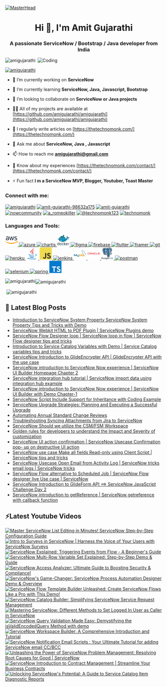 
[![MasterHead](https://i.gifer.com/origin/22/22657b8a577f858827c5d46dac32cf53.gif)](https://amigujarathi.io)

<h1 align="center">Hi 👋, I'm Amit Gujarathi</h1>
<h3 align="center">A passionate ServiceNow / Bootstrap / Java developer from India</h3>
<img align="right" alt="Coding" width="400" src="https://cdn.filestackcontent.com/efbSR18hT5uRKuo0zoMA">

<p align="left"> <img src="https://komarev.com/ghpvc/?username=amigujarathi&label=Profile%20views&color=0e75b6&style=flat" alt="amigujarathi" /> </p>

<p align="left"> <a href="https://twitter.com/amigujarathi" target="blank"><img src="https://img.shields.io/twitter/follow/amigujarathi?logo=twitter&style=for-the-badge" alt="amigujarathi" /></a> </p>

- 🔭 I’m currently working on **ServiceNow**

- 🌱 I’m currently learning **ServiceNow, Java, Javascript, Bootstrap**

- 👯 I’m looking to collaborate on **ServiceNow or Java projects**

- 👨‍💻 All of my projects are available at [https://github.com/amigujarathi/amigujarathi](https://github.com/amigujarathi/amigujarathi)

- 📝 I regularly write articles on [https://thetechnomonk.com/](https://thetechnomonk.com/)

- 💬 Ask me about **ServiceNow, Java , Javascript**

- 📫 How to reach me **amigujarathi@gmail.com**

- 📄 Know about my experiences [https://thetechnomonk.com/contact/](https://thetechnomonk.com/contact/)

- ⚡ Fun fact **I m a ServiceNow MVP, Blogger, Youtuber, Toast Master**

<h3 align="left">Connect with me:</h3>
<p align="left">
<a href="https://twitter.com/amigujarathi" target="blank"><img align="center" src="https://raw.githubusercontent.com/rahuldkjain/github-profile-readme-generator/master/src/images/icons/Social/twitter.svg" alt="amigujarathi" height="30" width="40" /></a>
<a href="https://linkedin.com/in/amit-gujarathi-98632a175" target="blank"><img align="center" src="https://raw.githubusercontent.com/rahuldkjain/github-profile-readme-generator/master/src/images/icons/Social/linked-in-alt.svg" alt="amit-gujarathi-98632a175" height="30" width="40" /></a>
<a href="https://stackoverflow.com/users/amit-gujarathi" target="blank"><img align="center" src="https://raw.githubusercontent.com/rahuldkjain/github-profile-readme-generator/master/src/images/icons/Social/stack-overflow.svg" alt="amit-gujarathi" height="30" width="40" /></a>
<a href="https://www.servicenow.com/community/user/viewprofilepage/user-id/265565" target="blank"><img align="center" src="https://raw.githubusercontent.com/rahuldkjain/github-profile-readme-generator/master/src/images/icons/Social/codesandbox.svg" alt="nowcommunity" height="30" width="40" /></a>
<a href="https://instagram.com/a_romeokiller" target="blank"><img align="center" src="https://raw.githubusercontent.com/rahuldkjain/github-profile-readme-generator/master/src/images/icons/Social/instagram.svg" alt="a_romeokiller" height="30" width="40" /></a>
<a href="https://medium.com/@technomonk123" target="blank"><img align="center" src="https://raw.githubusercontent.com/rahuldkjain/github-profile-readme-generator/master/src/images/icons/Social/medium.svg" alt="@technomonk123" height="30" width="40" /></a>
<a href="https://www.youtube.com/c/technomonk" target="blank"><img align="center" src="https://raw.githubusercontent.com/rahuldkjain/github-profile-readme-generator/master/src/images/icons/Social/youtube.svg" alt="technomonk" height="30" width="40" /></a>
</p>

<h3 align="left">Languages and Tools:</h3>
<p align="left"> <a href="https://aws.amazon.com" target="_blank" rel="noreferrer"> <img src="https://raw.githubusercontent.com/devicons/devicon/master/icons/amazonwebservices/amazonwebservices-original-wordmark.svg" alt="aws" width="40" height="40"/> </a> <a href="https://azure.microsoft.com/en-in/" target="_blank" rel="noreferrer"> <img src="https://www.vectorlogo.zone/logos/microsoft_azure/microsoft_azure-icon.svg" alt="azure" width="40" height="40"/> </a> <a href="https://www.chartjs.org" target="_blank" rel="noreferrer"> <img src="https://www.chartjs.org/media/logo-title.svg" alt="chartjs" width="40" height="40"/> </a> <a href="https://www.docker.com/" target="_blank" rel="noreferrer"> <img src="https://raw.githubusercontent.com/devicons/devicon/master/icons/docker/docker-original-wordmark.svg" alt="docker" width="40" height="40"/> </a> <a href="https://www.figma.com/" target="_blank" rel="noreferrer"> <img src="https://www.vectorlogo.zone/logos/figma/figma-icon.svg" alt="figma" width="40" height="40"/> </a> <a href="https://firebase.google.com/" target="_blank" rel="noreferrer"> <img src="https://www.vectorlogo.zone/logos/firebase/firebase-icon.svg" alt="firebase" width="40" height="40"/> </a> <a href="https://flutter.dev" target="_blank" rel="noreferrer"> <img src="https://www.vectorlogo.zone/logos/flutterio/flutterio-icon.svg" alt="flutter" width="40" height="40"/> </a> <a href="https://www.framer.com/" target="_blank" rel="noreferrer"> <img src="https://www.vectorlogo.zone/logos/framer/framer-icon.svg" alt="framer" width="40" height="40"/> </a> <a href="https://git-scm.com/" target="_blank" rel="noreferrer"> <img src="https://www.vectorlogo.zone/logos/git-scm/git-scm-icon.svg" alt="git" width="40" height="40"/> </a> <a href="https://heroku.com" target="_blank" rel="noreferrer"> <img src="https://www.vectorlogo.zone/logos/heroku/heroku-icon.svg" alt="heroku" width="40" height="40"/> </a> <a href="https://www.java.com" target="_blank" rel="noreferrer"> <img src="https://raw.githubusercontent.com/devicons/devicon/master/icons/java/java-original.svg" alt="java" width="40" height="40"/> </a> <a href="https://developer.mozilla.org/en-US/docs/Web/JavaScript" target="_blank" rel="noreferrer"> <img src="https://raw.githubusercontent.com/devicons/devicon/master/icons/javascript/javascript-original.svg" alt="javascript" width="40" height="40"/> </a> <a href="https://www.jenkins.io" target="_blank" rel="noreferrer"> <img src="https://www.vectorlogo.zone/logos/jenkins/jenkins-icon.svg" alt="jenkins" width="40" height="40"/> </a> <a href="https://www.mysql.com/" target="_blank" rel="noreferrer"> <img src="https://raw.githubusercontent.com/devicons/devicon/master/icons/mysql/mysql-original-wordmark.svg" alt="mysql" width="40" height="40"/> </a> <a href="https://www.oracle.com/" target="_blank" rel="noreferrer"> <img src="https://raw.githubusercontent.com/devicons/devicon/master/icons/oracle/oracle-original.svg" alt="oracle" width="40" height="40"/> </a> <a href="https://www.postgresql.org" target="_blank" rel="noreferrer"> <img src="https://raw.githubusercontent.com/devicons/devicon/master/icons/postgresql/postgresql-original-wordmark.svg" alt="postgresql" width="40" height="40"/> </a> <a href="https://postman.com" target="_blank" rel="noreferrer"> <img src="https://www.vectorlogo.zone/logos/getpostman/getpostman-icon.svg" alt="postman" width="40" height="40"/> </a> <a href="https://www.selenium.dev" target="_blank" rel="noreferrer"> <img src="https://raw.githubusercontent.com/detain/svg-logos/780f25886640cef088af994181646db2f6b1a3f8/svg/selenium-logo.svg" alt="selenium" width="40" height="40"/> </a> <a href="https://spring.io/" target="_blank" rel="noreferrer"> <img src="https://www.vectorlogo.zone/logos/springio/springio-icon.svg" alt="spring" width="40" height="40"/> </a> <a href="https://www.typescriptlang.org/" target="_blank" rel="noreferrer"> <img src="https://raw.githubusercontent.com/devicons/devicon/master/icons/typescript/typescript-original.svg" alt="typescript" width="40" height="40"/> </a> </p>



<p><img align="left" src="https://github-readme-stats.vercel.app/api/top-langs?username=amigujarathi&show_icons=true&locale=en&layout=compact" alt="amigujarathi" /></p>
<p><img align="center" src="https://github-readme-streak-stats.herokuapp.com/?user=amigujarathi&" alt="amigujarathi" /></p>
<p>&nbsp;<img align="center" src="https://github-readme-stats.vercel.app/api?username=amigujarathi&show_icons=true&locale=en" alt="amigujarathi" /></p>


## 📕 Latest Blog Posts
<!-- BLOG-POST-LIST:START -->
- [Introduction to ServiceNow System Property ServiceNow System Property Tips and Tricks with Demo](https://www.servicenow.com/community/developer-articles/introduction-to-servicenow-system-property-servicenow-system/ta-p/2362750)
- [ServiceNow Webkit HTML to PDF Plugin | ServiceNow Plugins demo](https://www.servicenow.com/community/developer-articles/servicenow-webkit-html-to-pdf-plugin-servicenow-plugins-demo/ta-p/2362723)
- [ServiceNow Flow Designer loop | ServiceNow loop in flow | ServiceNow Flow designer tips and tricks](https://www.servicenow.com/community/developer-articles/servicenow-flow-designer-loop-servicenow-loop-in-flow-servicenow/ta-p/2362706)
- [Introduction to Service Catalog Variables with Demo | Service Catalog variables tips and tricks](https://www.servicenow.com/community/developer-articles/introduction-to-service-catalog-variables-with-demo-service/ta-p/2362649)
- [ServiceNow Introduction to GlideEncrypter API | GlideEncrypter API with the use case](https://www.servicenow.com/community/developer-articles/servicenow-introduction-to-glideencrypter-api-glideencrypter-api/ta-p/2373680)
- [ServiceNow introduction to ServiceNow Now experience | ServiceNow UI Builder Homepage Chapter 2](https://www.servicenow.com/community/developer-articles/servicenow-introduction-to-servicenow-now-experience-servicenow/ta-p/2373684)
- [ServiceNow integration hub tutorial | ServiceNow import data using integration hub example](https://www.servicenow.com/community/developer-articles/servicenow-integration-hub-tutorial-servicenow-import-data-using/ta-p/2373664)
- [ServiceNow introduction to ServiceNow Now experience | ServiceNow UI Builder with Demo Chapter-1](https://www.servicenow.com/community/developer-articles/servicenow-introduction-to-servicenow-now-experience-servicenow/ta-p/2373692)
- [ServiceNow Script Include Support for Inheritance with Coding Example](https://www.servicenow.com/community/developer-articles/servicenow-script-include-support-for-inheritance-with-coding/ta-p/2580610)
- [ServiceNow Upgrade Strategies: Planning and Executing a Successful Upgrade](https://www.servicenow.com/community/developer-articles/servicenow-upgrade-strategies-planning-and-executing-a/ta-p/2577941)
- [Automating Annual Standard Change Reviews](https://www.servicenow.com/community/developer-articles/automating-annual-standard-change-reviews/ta-p/2571729)
- [Troubleshooting Syncing Attachments from Jira to ServiceNow](https://www.servicenow.com/community/developer-articles/troubleshooting-syncing-attachments-from-jira-to-servicenow/ta-p/2570717)
- [ServiceNow Should we utilize the CSM/FSM Workspace](https://www.servicenow.com/community/developer-articles/servicenow-should-we-utilize-the-csm-fsm-workspace/ta-p/2568663)
- [Golden rules for developers to understand the Impact and Severity of customization](https://www.servicenow.com/community/developer-articles/golden-rules-for-developers-to-understand-the-impact-and/ta-p/2361068)
- [ServiceNow UI action confirmation | ServiceNow Usecase Confirmation pop- up on destructive UI action](https://www.servicenow.com/community/developer-articles/servicenow-ui-action-confirmation-servicenow-usecase/ta-p/2373689)
- [ServiceNow use case Make all fields Read-only using Client Script | ServiceNow tips and tricks](https://www.servicenow.com/community/developer-articles/servicenow-use-case-make-all-fields-read-only-using-client/ta-p/2373696)
- [ServiceNow Usecase Open Email from Activity Log | ServiceNow tricks email logs | ServiceNow tricks](https://www.servicenow.com/community/developer-articles/servicenow-usecase-open-email-from-activity-log-servicenow/ta-p/2373700)
- [ServiceNow Flow alternative to Scheduled Job | ServiceNow Flow designer live Use case | ServiceNow](https://www.servicenow.com/community/developer-articles/servicenow-flow-alternative-to-scheduled-job-servicenow-flow/ta-p/2373698)
- [ServiceNow Introduction to GlideForm API ==&gt; ServiceNow JavaScript Challenge Day 2](https://www.servicenow.com/community/developer-articles/servicenow-introduction-to-glideform-api-gt-servicenow/ta-p/2387510)
- [ServiceNow introduction to getReference | ServiceNow getreference with callback function](https://www.servicenow.com/community/developer-articles/servicenow-introduction-to-getreference-servicenow-getreference/ta-p/2373702)
<!-- BLOG-POST-LIST:END -->


## ⚡Latest Youtube Videos

<!-- BEGIN YOUTUBE-CARDS -->
[![Master ServiceNow List Editing in Minutes! ServiceNow Step-by-Step Configuration Guide](https://ytcards.demolab.com/?id=qktI3jDDM8s&title=Master+ServiceNow+List+Editing+in+Minutes%21+ServiceNow+Step-by-Step+Configuration+Guide&lang=en&timestamp=1696357563&background_color=%230d1117&title_color=%23ffffff&stats_color=%23dedede&max_title_lines=1&width=250&border_radius=5 "Master ServiceNow List Editing in Minutes! ServiceNow Step-by-Step Configuration Guide")](https://www.youtube.com/watch?v=qktI3jDDM8s)
[![Intro to Surveys in ServiceNow | Harness the Voice of Your Users with ServiceNow Surveys](https://ytcards.demolab.com/?id=p7Sh7ujp2Yg&title=Intro+to+Surveys+in+ServiceNow+%7C+Harness+the+Voice+of+Your+Users+with+ServiceNow+Surveys&lang=en&timestamp=1695738609&background_color=%230d1117&title_color=%23ffffff&stats_color=%23dedede&max_title_lines=1&width=250&border_radius=5 "Intro to Surveys in ServiceNow | Harness the Voice of Your Users with ServiceNow Surveys")](https://www.youtube.com/watch?v=p7Sh7ujp2Yg)
[![ServiceNow Explained: Triggering Events from Flow - A Beginner's Guide](https://ytcards.demolab.com/?id=9XgcVHt1wek&title=ServiceNow+Explained%3A+Triggering+Events+from+Flow+-+A+Beginner%27s+Guide&lang=en&timestamp=1694615411&background_color=%230d1117&title_color=%23ffffff&stats_color=%23dedede&max_title_lines=1&width=250&border_radius=5 "ServiceNow Explained: Triggering Events from Flow - A Beginner's Guide")](https://www.youtube.com/watch?v=9XgcVHt1wek)
[![ServiceNow Multi-Row Variable Set Explained: Step-by-Step Demo & Guide](https://ytcards.demolab.com/?id=eWbozsYSjzc&title=ServiceNow+Multi-Row+Variable+Set+Explained%3A+Step-by-Step+Demo+%26+Guide&lang=en&timestamp=1693381719&background_color=%230d1117&title_color=%23ffffff&stats_color=%23dedede&max_title_lines=1&width=250&border_radius=5 "ServiceNow Multi-Row Variable Set Explained: Step-by-Step Demo & Guide")](https://www.youtube.com/watch?v=eWbozsYSjzc)
[![ServiceNow Access Analyzer: Ultimate Guide to Boosting Security & Compliance!](https://ytcards.demolab.com/?id=vZ7WesqxLwo&title=ServiceNow+Access+Analyzer%3A+Ultimate+Guide+to+Boosting+Security+%26+Compliance%21&lang=en&timestamp=1692757809&background_color=%230d1117&title_color=%23ffffff&stats_color=%23dedede&max_title_lines=1&width=250&border_radius=5 "ServiceNow Access Analyzer: Ultimate Guide to Boosting Security & Compliance!")](https://www.youtube.com/watch?v=vZ7WesqxLwo)
[![ServiceNow's Game-Changer: ServiceNow Process Automation Designer Demo & Overview](https://ytcards.demolab.com/?id=5-fgFt9Fnuc&title=ServiceNow%27s+Game-Changer%3A+ServiceNow+Process+Automation+Designer+Demo+%26+Overview&lang=en&timestamp=1692196211&background_color=%230d1117&title_color=%23ffffff&stats_color=%23dedede&max_title_lines=1&width=250&border_radius=5 "ServiceNow's Game-Changer: ServiceNow Process Automation Designer Demo & Overview")](https://www.youtube.com/watch?v=5-fgFt9Fnuc)
[![ServiceNow Flow Template Builder Unleashed: Create ServiceNow Flows Like a Pro with This Demo!](https://ytcards.demolab.com/?id=wkDPecr2Nag&title=ServiceNow+Flow+Template+Builder+Unleashed%3A+Create+ServiceNow+Flows+Like+a+Pro+with+This+Demo%21&lang=en&timestamp=1691505011&background_color=%230d1117&title_color=%23ffffff&stats_color=%23dedede&max_title_lines=1&width=250&border_radius=5 "ServiceNow Flow Template Builder Unleashed: Create ServiceNow Flows Like a Pro with This Demo!")](https://www.youtube.com/watch?v=wkDPecr2Nag)
[![ServiceNow Catalog Builder: Simplifying ServiceNow Service Request Management](https://ytcards.demolab.com/?id=nXcgz45KlhY&title=ServiceNow+Catalog+Builder%3A+Simplifying+ServiceNow+Service+Request+Management&lang=en&timestamp=1690295426&background_color=%230d1117&title_color=%23ffffff&stats_color=%23dedede&max_title_lines=1&width=250&border_radius=5 "ServiceNow Catalog Builder: Simplifying ServiceNow Service Request Management")](https://www.youtube.com/watch?v=nXcgz45KlhY)
[![Mastering ServiceNow: Different Methods to Set Logged In User as Caller in ServiceNow](https://ytcards.demolab.com/?id=Xm43Z2q45cE&title=Mastering+ServiceNow%3A+Different+Methods+to+Set+Logged+In+User+as+Caller+in+ServiceNow&lang=en&timestamp=1689690612&background_color=%230d1117&title_color=%23ffffff&stats_color=%23dedede&max_title_lines=1&width=250&border_radius=5 "Mastering ServiceNow: Different Methods to Set Logged In User as Caller in ServiceNow")](https://www.youtube.com/watch?v=Xm43Z2q45cE)
[![ServiceNow Query Validation Made Easy: Demystifying the isValidEncodedQuery Method with demo](https://ytcards.demolab.com/?id=i1G8FmbmYWs&title=ServiceNow+Query+Validation+Made+Easy%3A+Demystifying+the+isValidEncodedQuery+Method+with+demo&lang=en&timestamp=1689085810&background_color=%230d1117&title_color=%23ffffff&stats_color=%23dedede&max_title_lines=1&width=250&border_radius=5 "ServiceNow Query Validation Made Easy: Demystifying the isValidEncodedQuery Method with demo")](https://www.youtube.com/watch?v=i1G8FmbmYWs)
[![ServiceNow Workspace Builder: A Comprehensive Introduction and Tutorial](https://ytcards.demolab.com/?id=Yw3Nka0ZLEc&title=ServiceNow+Workspace+Builder%3A+A+Comprehensive+Introduction+and+Tutorial&lang=en&timestamp=1688481010&background_color=%230d1117&title_color=%23ffffff&stats_color=%23dedede&max_title_lines=1&width=250&border_radius=5 "ServiceNow Workspace Builder: A Comprehensive Introduction and Tutorial")](https://www.youtube.com/watch?v=Yw3Nka0ZLEc)
[![ServiceNow Notification Email Scripts : Your Ultimate Tutorial for adding ServiceNow email  CC/BCC](https://ytcards.demolab.com/?id=4UAPAuTvMtw&title=ServiceNow+Notification+Email+Scripts+%3A+Your+Ultimate+Tutorial+for+adding+ServiceNow+email++CC%2FBCC&lang=en&timestamp=1687876208&background_color=%230d1117&title_color=%23ffffff&stats_color=%23dedede&max_title_lines=1&width=250&border_radius=5 "ServiceNow Notification Email Scripts : Your Ultimate Tutorial for adding ServiceNow email  CC/BCC")](https://www.youtube.com/watch?v=4UAPAuTvMtw)
[![Unleashing the Power of ServiceNow Problem Management: Resolving Root Causes for Good | ServiceNow](https://ytcards.demolab.com/?id=JO9rfHEvgpE&title=Unleashing+the+Power+of+ServiceNow+Problem+Management%3A+Resolving+Root+Causes+for+Good+%7C+ServiceNow&lang=en&timestamp=1687271411&background_color=%230d1117&title_color=%23ffffff&stats_color=%23dedede&max_title_lines=1&width=250&border_radius=5 "Unleashing the Power of ServiceNow Problem Management: Resolving Root Causes for Good | ServiceNow")](https://www.youtube.com/watch?v=JO9rfHEvgpE)
[![ServiceNow Introduction to Contract Management | Streamline Your Business Contracts](https://ytcards.demolab.com/?id=HSHTAX2D7Y4&title=ServiceNow+Introduction+to+Contract+Management+%7C+Streamline+Your+Business+Contracts&lang=en&timestamp=1686666610&background_color=%230d1117&title_color=%23ffffff&stats_color=%23dedede&max_title_lines=1&width=250&border_radius=5 "ServiceNow Introduction to Contract Management | Streamline Your Business Contracts")](https://www.youtube.com/watch?v=HSHTAX2D7Y4)
[![Unlocking ServiceNow's Potential: A Guide to Service Catalog Item Diagnostic Reports](https://ytcards.demolab.com/?id=rauv1x6sDB4&title=Unlocking+ServiceNow%27s+Potential%3A+A+Guide+to+Service+Catalog+Item+Diagnostic+Reports&lang=en&timestamp=1686061808&background_color=%230d1117&title_color=%23ffffff&stats_color=%23dedede&max_title_lines=1&width=250&border_radius=5 "Unlocking ServiceNow's Potential: A Guide to Service Catalog Item Diagnostic Reports")](https://www.youtube.com/watch?v=rauv1x6sDB4)
<!-- END YOUTUBE-CARDS -->

